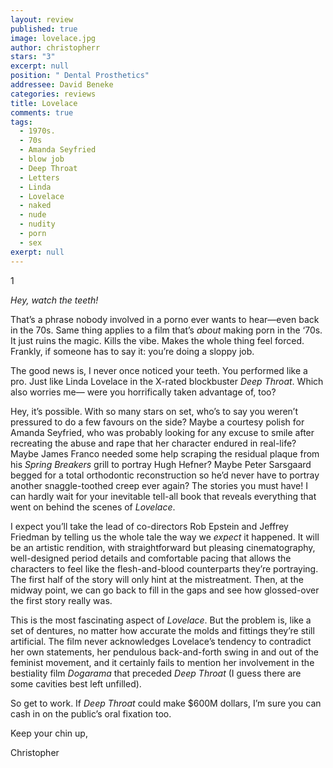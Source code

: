```yaml
---
layout: review
published: true
image: lovelace.jpg
author: christopherr
stars: "3"
excerpt: null
position: " Dental Prosthetics"
addressee: David Beneke
categories: reviews
title: Lovelace
comments: true
tags: 
  - 1970s.
  - 70s
  - Amanda Seyfried
  - blow job
  - Deep Throat
  - Letters
  - Linda
  - Lovelace
  - naked
  - nude
  - nudity
  - porn
  - sex
exerpt: null
---
```


1<p><em>Hey, watch the teeth! </em></p><p>That&rsquo;s a phrase nobody involved in a porno ever wants to hear&mdash;even back in the 70s. Same thing applies to a film that&rsquo;s <em>about </em>making porn in the &lsquo;70s. It just ruins the magic. Kills the vibe. Makes the whole thing feel forced. Frankly, if someone has to say it: you&rsquo;re doing a sloppy job.</p><p>The good news is, I never once noticed your teeth. You performed like a pro. Just like Linda Lovelace in the X-rated blockbuster <em>Deep Throat</em>. Which also worries me&mdash; were you horrifically taken advantage of, too?</p><p>Hey, it&rsquo;s possible. With so many stars on set, who&rsquo;s to say you weren&rsquo;t pressured to do a few favours on the side? Maybe a courtesy polish for Amanda Seyfried, who was probably looking for any excuse to smile after recreating the abuse and rape that her character endured in real-life? Maybe James Franco needed some help scraping the residual plaque from his <em>Spring Breakers</em> grill to portray Hugh Hefner? Maybe Peter Sarsgaard begged for a total orthodontic reconstruction so he&rsquo;d never have to portray another snaggle-toothed creep ever again? The stories you must have! I can hardly wait for your inevitable tell-all book that reveals everything that went on behind the scenes of <em>Lovelace</em>.</p><p>I expect you&rsquo;ll take the lead of co-directors Rob Epstein and Jeffrey Friedman by telling us the whole tale the way we <em>expect</em> it happened. It will be an artistic rendition, with straightforward but pleasing cinematography, well-designed period details and comfortable pacing that allows the characters to feel like the flesh-and-blood counterparts they&rsquo;re portraying. The first half of the story will only hint at the mistreatment. Then, at the midway point, we can go back to fill in the gaps and see how glossed-over the first story really was.</p><p>This is the most fascinating aspect of <em>Lovelace</em>. But the problem is, like a set of dentures, no matter how accurate the molds and fittings they&rsquo;re still artificial. The film never acknowledges Lovelace&rsquo;s tendency to contradict her own statements, her pendulous back-and-forth swing in and out of the feminist movement, and it certainly fails to mention her involvement in the bestiality film <em>Dogarama</em> that preceded <em>Deep Throat</em> (I guess there are some cavities best left unfilled).</p><p>So get to work. If <em>Deep Throat</em> could make $600M dollars, I&rsquo;m sure you can cash in on the public&rsquo;s oral fixation too.</p><p>Keep your chin up,</p><p>Christopher</p>